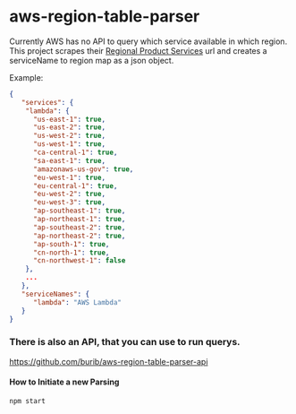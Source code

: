 # aws-region-table-parser
Currently AWS has no API to query which service available in which region.  
This project scrapes their [Regional Product Services](http://aws.amazon.com/about-aws/global-infrastructure/regional-product-services/) url and creates a serviceName to region map as a json object.

Example:
```json
{
   "services": {
    "lambda": {
      "us-east-1": true,
      "us-east-2": true,
      "us-west-2": true,
      "us-west-1": true,
      "ca-central-1": true,
      "sa-east-1": true,
      "amazonaws-us-gov": true,
      "eu-west-1": true,
      "eu-central-1": true,
      "eu-west-2": true,
      "eu-west-3": true,
      "ap-southeast-1": true,
      "ap-northeast-1": true,
      "ap-southeast-2": true,
      "ap-northeast-2": true,
      "ap-south-1": true,
      "cn-north-1": true,
      "cn-northwest-1": false
    },
    ...
   },
   "serviceNames": {
      "lambda": "AWS Lambda"
   }
}
```

### There is also an API, that you can use to run querys.
https://github.com/burib/aws-region-table-parser-api

#### How to Initiate a new Parsing
 ```bash 
npm start
```
